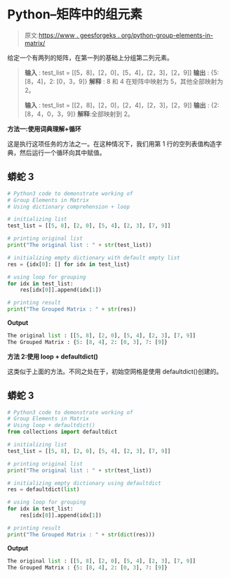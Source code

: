 # Python–矩阵中的组元素

> 原文:[https://www . geesforgeks . org/python-group-elements-in-matrix/](https://www.geeksforgeeks.org/python-group-elements-in-matrix/)

给定一个有两列的矩阵，在第一列的基础上分组第二列元素。

> **输入** : test_list = [[5，8]，[2，0]，[5，4]，[2，3]，[2，9]]
> **输出** : {5: [8，4]，2: [0，3，9]}
> **解释** : 8 和 4 在矩阵中映射为 5，其他全部映射为 2。
> 
> **输入** : test_list = [[2，8]，[2，0]，[2，4]，[2，3]，[2，9]]
> **输出** : {2: [8，4，0，3，9]}
> **解释**:全部映射到 2。

**方法一:使用词典理解+循环**

这是执行这项任务的方法之一。在这种情况下，我们用第 1 行的空列表值构造字典，然后运行一个循环向其中赋值。

## 蟒蛇 3

```py
# Python3 code to demonstrate working of 
# Group Elements in Matrix
# Using dictionary comprehension + loop

# initializing list
test_list = [[5, 8], [2, 0], [5, 4], [2, 3], [7, 9]]

# printing original list
print("The original list : " + str(test_list))

# initializing empty dictionary with default empty list 
res = {idx[0]: [] for idx in test_list}

# using loop for grouping
for idx in test_list:
    res[idx[0]].append(idx[1])

# printing result 
print("The Grouped Matrix : " + str(res))
```

**Output**

```py
The original list : [[5, 8], [2, 0], [5, 4], [2, 3], [7, 9]]
The Grouped Matrix : {5: [8, 4], 2: [0, 3], 7: [9]}

```

**方法 2:使用 loop + defaultdict()**

这类似于上面的方法。不同之处在于，初始空网格是使用 defaultdict()创建的。

## 蟒蛇 3

```py
# Python3 code to demonstrate working of 
# Group Elements in Matrix
# Using loop + defaultdict()
from collections import defaultdict

# initializing list
test_list = [[5, 8], [2, 0], [5, 4], [2, 3], [7, 9]]

# printing original list
print("The original list : " + str(test_list))

# initializing empty dictionary using defaultdict
res = defaultdict(list)

# using loop for grouping
for idx in test_list:
    res[idx[0]].append(idx[1])

# printing result 
print("The Grouped Matrix : " + str(dict(res)))
```

**Output**

```py
The original list : [[5, 8], [2, 0], [5, 4], [2, 3], [7, 9]]
The Grouped Matrix : {5: [8, 4], 2: [0, 3], 7: [9]}

```